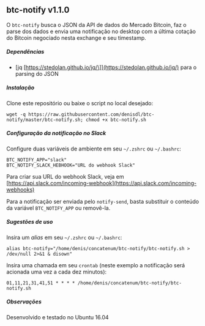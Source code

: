 ## btc-notify v1.1.0

O `btc-notify` busca o JSON da API de dados do Mercado Bitcoin, faz o parse dos dados e envia uma notificação no desktop com a última cotação do Bitcoin negociado nesta exchange e seu timestamp.

##### Dependências

 * [jq \[https://stedolan.github.io/jq/\]](https://stedolan.github.io/jq/) para o parsing do JSON

##### Instalação

Clone este repositório ou baixe o script no local desejado:

```
wget -q https://raw.githubusercontent.com/denisdl/btc-notify/master/btc-notify.sh; chmod +x btc-notify.sh
```

##### Configuração da notificação no Slack

Configure duas variáveis de ambiente em seu `~/.zshrc` ou `~/.bashrc`:
```
BTC_NOTIFY_APP="slack"
BTC_NOTIFY_SLACK_HEBHOOK="URL do webhook Slack"
```
Para criar sua URL do webhook Slack, veja em [https://api.slack.com/incoming-webhook](https://api.slack.com/incoming-webhooks)

Para a notificação ser enviada pelo `notify-send`, basta substituir o conteúdo da variável `BTC_NOTIFY_APP` ou removê-la.

##### Sugestões de uso

Insira um *alias* em seu `~/.zshrc` ou `~/.bashrc`:

```
alias btc-notify="/home/denis/concatenum/btc-notify/btc-notify.sh > /dev/null 2>&1 & disown"
```

Insira uma chamada em seu `crontab` (neste exemplo a notificação será acionada uma vez a cada dez minutos):
```
01,11,21,31,41,51 * * * * /home/denis/concatenum/btc-notify/btc-notify.sh
```

##### Observações
Desenvolvido e testado no Ubuntu 16.04
